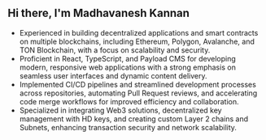 ## Hi there, I'm Madhavanesh Kannan

- Experienced in building decentralized applications and smart contracts on multiple blockchains, including Ethereum, Polygon, Avalanche, and TON Blockchain, with a focus on scalability and security.
- Proficient in React, TypeScript, and Payload CMS for developing modern, responsive web applications with a strong emphasis on seamless user interfaces and dynamic content delivery.
- Implemented CI/CD pipelines and streamlined development processes across repositories, automating Pull Request reviews, and accelerating code merge workflows for improved efficiency and collaboration.
- Specialized in integrating Web3 solutions, decentralized key management with HD keys, and creating custom Layer 2 chains and Subnets, enhancing transaction security and network scalability.
